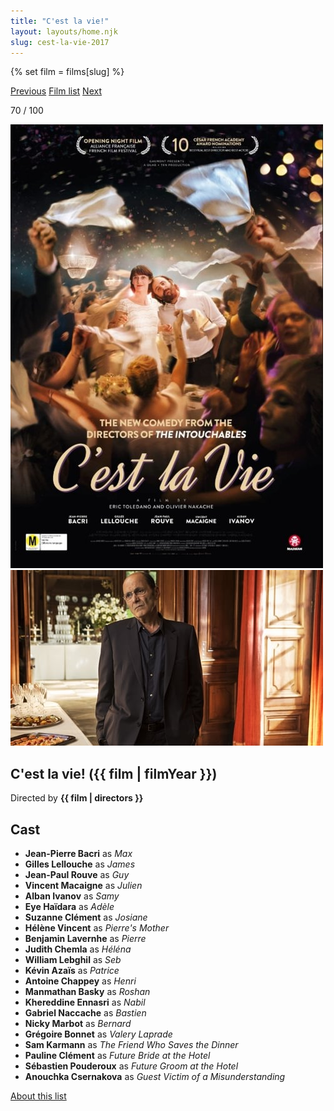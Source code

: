 ```yaml
---
title: "C'est la vie!"
layout: layouts/home.njk
slug: cest-la-vie-2017
---
```


{% set film = films[slug] %}

<nav class="films">
  <a class="prev" href="../lucky-2017">Previous</a>
  <a href="../">Film list</a>
  <a class="next" href="../woman-at-war-2018">Next</a>
</nav>

<p>70 / 100</p>

<article class="film">
  <div class="backdrop-and-poster">
    <img class="poster" src="../films/posters/cest-la-vie-2017.jpg" alt="">
    <img class="backdrop" src="../films/backdrops/cest-la-vie-2017.jpg" alt="">
  </div>

  <h1>C'est la vie! ({{ film | filmYear }})</h1>

  <p class="director">
    Directed by <strong>{{ film | directors }}</strong>
  </p>


  <h2>
    Cast
  </h2>
  <ul>
            <li><strong>Jean-Pierre Bacri</strong> as <em>Max</em></li>
        <li><strong>Gilles Lellouche</strong> as <em>James</em></li>
        <li><strong>Jean-Paul Rouve</strong> as <em>Guy</em></li>
        <li><strong>Vincent Macaigne</strong> as <em>Julien</em></li>
        <li><strong>Alban Ivanov</strong> as <em>Samy</em></li>
        <li><strong>Eye Haïdara</strong> as <em>Adèle</em></li>
        <li><strong>Suzanne Clément</strong> as <em>Josiane</em></li>
        <li><strong>Hélène Vincent</strong> as <em>Pierre's Mother</em></li>
        <li><strong>Benjamin Lavernhe</strong> as <em>Pierre</em></li>
        <li><strong>Judith Chemla</strong> as <em>Héléna</em></li>
        <li><strong>William Lebghil</strong> as <em>Seb</em></li>
        <li><strong>Kévin Azaïs</strong> as <em>Patrice</em></li>
        <li><strong>Antoine Chappey</strong> as <em>Henri</em></li>
        <li><strong>Manmathan Basky</strong> as <em>Roshan</em></li>
        <li><strong>Khereddine Ennasri</strong> as <em>Nabil</em></li>
        <li><strong>Gabriel Naccache</strong> as <em>Bastien</em></li>
        <li><strong>Nicky Marbot</strong> as <em>Bernard</em></li>
        <li><strong>Grégoire Bonnet</strong> as <em>Valery Laprade</em></li>
        <li><strong>Sam Karmann</strong> as <em>The Friend Who Saves the Dinner</em></li>
        <li><strong>Pauline Clément</strong> as <em>Future Bride at the Hotel</em></li>
        <li><strong>Sébastien Pouderoux</strong> as <em>Future Groom at the Hotel</em></li>
        <li><strong>Anouchka Csernakova</strong> as <em>Guest Victim of a Misunderstanding</em></li>
  </ul>
</article>
<footer>
  <a href="../about">About this list</a>
</footer>
